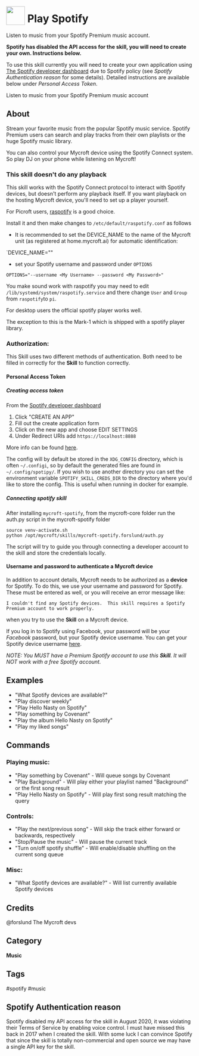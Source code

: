 # <img src='https://rawcdn.githack.com/forslund/spotify-skill/05c19c0fba8a4af150c6eb8cf2e955d59ac83d15/Spotify_Icon.png' card_color='#40db60' width='50' height='50' style='vertical-align:bottom'/> Play Spotify

Listen to music from your Spotify Premium music account.

**Spotify has disabled the API access for the skill, you will need to create your own. Instructions below.**

To use this skill currently you will need to create your own application using [The Spotify developer dashboard](https://developer.spotify.com/dashboard/) due to Spotify policy (see *Spotify Authentication reason* for some details). Detailed instructions are available below under *Personal Access Token*.

Listen to music from your Spotify Premium music account

## About
Stream your favorite music from the popular Spotify music service. Spotify
Premium users can search and play tracks from their own playlists or the huge
Spotify music library.

You can also control your Mycroft device using the Spotify Connect system.
So play DJ on your phone while listening on Mycroft!

### This skill doesn't do any playback
This skill works with the Spotify Connect protocol to interact with Spotify devices, but doesn't perform any playback itself. If you want playback on the hosting Mycroft device, you'll need to set up a player yourself.

For Picroft users, [raspotify](https://github.com/dtcooper/raspotify) is a good choice.

Install it and then make changes to `/etc/default/raspotify.conf` as follows

- It is recommended to set the DEVICE_NAME to the name of the Mycroft unit (as registered at home.mycroft.ai) for automatic identification:

`DEVICE_NAME="<My Mycroft Unit>"

- set your Spotify username and password under `OPTIONS`

`OPTIONS="--username <My Username> --password <My Password>"`


You make sound work with raspotify you may need to edit `/lib/systemd/system/raspotify.service` and there change `User` and `Group` from `raspotify`to `pi`.


For desktop users the official spotify player works well.

The exception to this is the Mark-1 which is shipped with a spotify player library.

### Authorization:
This Skill uses two different methods of authentication. Both need to be filled in correctly for the **Skill** to function correctly.

#### Personal Access Token

##### Creating access token
From the [Spotify developer dashboard](https://developer.spotify.com/dashboard/)

1. Click "CREATE AN APP"
1. Fill out the create application form
1. Click on the new app and choose EDIT SETTINGS
1. Under Redirect URIs add `https://localhost:8888`

More info can be found [here](https://developer.spotify.com/documentation/general/guides/app-settings/).

The config will by default be stored in the `XDG_CONFIG` directory, which is often `~/.configi`, so by default the generated files are found in `~/.config/spotipy/`. If you wish to use another directory you can set the environment variable `SPOTIFY_SKILL_CREDS_DIR` to the directory where you'd like to store the config. This is useful when running in docker for example.

##### Connecting spotify skill
After installing `mycroft-spotify`, from the mycroft-core folder run the auth.py script in the mycroft-spotify folder

```
source venv-activate.sh
python /opt/mycroft/skills/mycroft-spotify.forslund/auth.py
```

The script will try to guide you through connecting a developer account to the skill and store the credentials locally.

#### Username and password to authenticate a Mycroft device
In addition to account details, Mycroft needs to be authorized as a **device** for Spotify. To do this, we use your username and password for Spotify. These must be entered as well, or you will receive an error message like:

`I couldn't find any Spotify devices.  This skill requires a Spotify Premium account to work properly.`

when you try to use the **Skill** on a Mycroft device.

If you log in to Spotify using Facebook, your password will be your _Facebook_ password, but your Spotify device username. You can get your Spotify device username [here](https://www.spotify.com/us/account/set-device-password/).

_NOTE: You MUST have a Premium Spotify account to use this **Skill**. It will NOT work with a free Spotify account._


## Examples 
* "What Spotify devices are available?"
* "Play discover weekly"
* "Play Hello Nasty on Spotify"
* "Play something by Covenant"
* "Play the album Hello Nasty on Spotify"
* "Play my liked songs"

## Commands

### Playing music:

* "Play something by Covenant" - Will queue songs by Covenant
* "Play Background" - Will play either your playlist named "Background" or the first song result
* "Play Hello Nasty on Spotify" - Will play first song result matching the query

### Controls:
* "Play the next/previous song" - Will skip the track either forward or backwards, respectively
* "Stop/Pause the music" - Will pause the current track
* "Turn on/off spotify shuffle" - Will enable/disable shuffling on the current song queue

### Misc:
* "What Spotify devices are available?" - Will list currently available Spotify devices

## Credits 
@forslund
The Mycroft devs

## Category
**Music**

## Tags
#spotify
#music

## Spotify Authentication reason

Spotify disabled my API access for the skill in August 2020, it was violating their Terms of Service by enabling voice control. I must have missed this back in 2017 when I created the skill. With some luck I can convince Spotify that since the skill is totally non-commercial and open source we may have a single API key for the skill.
